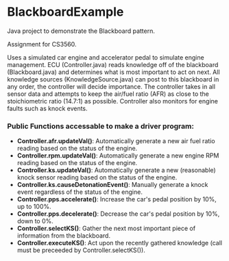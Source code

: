 # BlackboardExample

Java project to demonstrate the Blackboard pattern.

Assignment for CS3560.

Uses a simulated car engine and accelerator pedal to simulate engine management. ECU (Controller.java) reads knowledge off of the blackboard (Blackboard.java) and determines what is most important to act on next. All knowledge sources (KnowledgeSource.java) can post to this blackboard in any order, the controller will decide importance. The controller takes in all sensor data and attempts to keep the air/fuel ratio (AFR) as close to the stoichiometric ratio (14.7:1) as possible. Controller also monitors for engine faults such as knock events.

### Public Functions accessable to make a driver program:
- <b>Controller.afr.updateVal()</b>: Automatically generate a new air fuel ratio reading based on the status of the engine.
- <b>Controller.rpm.updateVal()</b>: Automatically generate a new engine RPM reading based on the status of the engine.
- <b>Controller.ks.updateVal()</b>: Automatically generate a new (reasonable) knock sensor reading based on the status of the engine.
- <b>Controller.ks.causeDetonationEvent()</b>: Manually generate a knock event regardless of the status of the engine.
- <b>Controller.pps.accelerate()</b>: Increase the car's pedal position by 10%, up to 100%.
- <b>Controller.pps.decelerate()</b>: Decrease the car's pedal position by 10%, down to 0%.
- <b>Controller.selectKS()</b>: Gather the next most important piece of information from the blackboard.
- <b>Controller.executeKS()</b>: Act upon the recently gathered knowledge (call must be preceeded by Controller.selectKS()).
